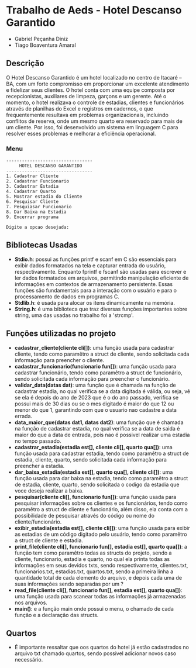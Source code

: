 # Trabalho de Aeds - Hotel Descanso Garantido

* Gabriel Peçanha Diniz
* Tiago Boaventura Amaral
   
## Descrição

O Hotel Descanso Garantido é um hotel localizado no centro de Itacaré – BA, com um forte compromisso em proporcionar um excelente atendimento e fidelizar seus clientes. O hotel conta com uma equipe composta por recepcionistas, auxiliares de limpeza, garçons e um gerente. Até o momento, o hotel realizava o controle de estadias, clientes e funcionários através de planilhas do Excel e registros em cadernos, o que frequentemente resultava em problemas organizacionais, incluindo conflitos de reserva, onde um mesmo quarto era reservado para mais de um cliente. Por isso, foi desenvolvido um sistema em linguagem C para resolver esses problemas e melhorar a eficiência operacional.

### Menu

    ---------------------------------
         HOTEL DESCANSO GARANTIDO
    ---------------------------------
    1. Cadastrar Cliente
    2. Cadastrar Funcionario
    3. Cadastrar Estadia
    4. Cadastrar Quarto
    5. Mostrar estadia do Cliente
    6. Pesquisar Cliente
    7. Pesquiasar Funcionario
    8. Dar Baixa na Estadia
    9. Encerrar programa
    
    Digite a opcao desejada: 

## Bibliotecas Usadas

* **Stdio.h**: possui as funções printf e scanf em C são essenciais para exibir dados formatados na tela e capturar entrada do usuário, respectivamente. Enquanto fprintf e fscanf são usadas para escrever e ler dados formatados em arquivos, permitindo manipulação eficiente de informações em contextos de armazenamento persistente. Essas funções são fundamentais para a interação com o usuário e para o processamento de dados em programas C.
* **Stdlib.h**: é usada para alocar os itens dinamicamente na memória.
* **String.h**: é uma biblioteca que traz diversas funções importantes sobre string, uma das usadas no trabalho foi a 'strcmp'.

## Funções utilizadas no projeto

* **cadastrar_cliente(cliente cli[])**: uma função usada para cadastrar cliente, tendo como paramêtro a struct de cliente, sendo solicitada cada informação para preencher o cliente.
* **cadastrar_funcionario(funcionario fun[])**: uma função usada para cadastrar funcionário, tendo como paramêtro a struct de funcionário, sendo solicitada cada informação para preencher o funcionário.
* **validar_data(datas dat)**: uma função que é chamada na função de cadastrar estadia, no qual verifica se a data digitada é válida, ou seja, vê se ela é depois do ano de 2023 que é o do ano passado, verifica se possui mais de 30 dias ou se o mes digitado é maior do que 12 ou menor do que 1, garantindo com que o usuario nao cadastre a data errada.
* **data_maior_que(datas dat1, datas dat2)**: uma função que é chamada na função de cadastrar estadia, no qual verifica se a data de saida é maior do que a data de entrada, pois nao é possivel realizar uma estadia no tempo passado.
* **cadastrar_estadia(estadia est[], cliente cli[], quarto qua[])**: uma função usada para cadastrar estadia, tendo como paramêtro a struct de estadia, cliente, quarto, sendo solicitada cada informação para preencher a estadia.
* **dar_baixa_estadia(estadia est[], quarto qua[], cliente cli[])**:  uma função usada para dar baixa na estadia, tendo como paramêtro a struct de estadia, cliente, quarto, sendo solicitada o codigo da estadia que voce deseja realizar a baixa.
* **pesquisar(cliente cli[], funcionario fun[])**: uma função usada para pesquisar informações sobre os clientes e os funcionários, tendo como paramêtro a struct de cliente e funcionário, além disso, ela conta com a possibilidade de pesquisar através do código ou nome do cliente/funcionário.
* **exibir_estadia(estadia est[], cliente cli[])**: uma função usada para exibir as estadias de um código digitado pelo usuário, tendo como paramêtro a struct de cliente e estadia.
* **print_file(cliente cli[], funcionario fun[], estadia est[], quarto qua[])**: a função tem como paramêtro todas as structs do projeto, sendo a cliente, funcionario, estadia e quarto, no qual ela printa todas as informações em seus devidos txts, sendo respectivamente, clientes.txt, funcionarios.txt, estadias.txt, quartos.txt, sendo a primeira linha a quantidade total de cada elemento do arquivo, e depois cada uma de suas informações sendo separadas por um ?
* **read_file(cliente cli[], funcionario fun[], estadia est[], quarto qua[])**: uma função usada para scanear todas as informações já armazenadas nos arquivos.
* **main()**: e a função main onde possui o menu, o chamado de cada função e a declaração das structs.

## Quartos

* É importante ressaltar que oos quartos do hotel já estão cadastrados no arquivo txt chamado quartos, sendo possivel adicionar novos caso necessário.
